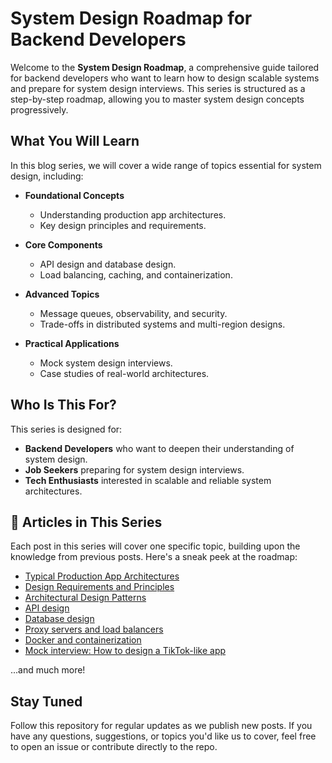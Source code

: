 # System Design Roadmap for Backend Developers

Welcome to the **System Design Roadmap**, a comprehensive guide tailored for backend developers who want to learn how to design scalable systems and prepare for system design interviews. This series is structured as a step-by-step roadmap, allowing you to master system design concepts progressively.

## What You Will Learn

In this blog series, we will cover a wide range of topics essential for system design, including:

- **Foundational Concepts**
  - Understanding production app architectures.
  - Key design principles and requirements.

- **Core Components**
  - API design and database design.
  - Load balancing, caching, and containerization.

- **Advanced Topics**
  - Message queues, observability, and security.
  - Trade-offs in distributed systems and multi-region designs.

- **Practical Applications**
  - Mock system design interviews.
  - Case studies of real-world architectures.

## Who Is This For?

This series is designed for:

- **Backend Developers** who want to deepen their understanding of system design.
- **Job Seekers** preparing for system design interviews.
- **Tech Enthusiasts** interested in scalable and reliable system architectures.

## 📂 Articles in This Series

Each post in this series will cover one specific topic, building upon the knowledge from previous posts. Here's a sneak peek at the roadmap:

- [Typical Production App Architectures](01_Production_App_Architecture.md)
- [Design Requirements and Principles](02_System_Design_Requirements.md)
- [Architectural Design Patterns](03_Architectural_Design_Patterns.md)
- [API design](04.md)
- [Database design](05.md)
- [Proxy servers and load balancers](06.md)
- [Docker and containerization](07.md)
- [Mock interview: How to design a TikTok-like app](08.md)

...and much more!

## Stay Tuned

Follow this repository for regular updates as we publish new posts. If you have any questions, suggestions, or topics you'd like us to cover, feel free to open an issue or contribute directly to the repo.
